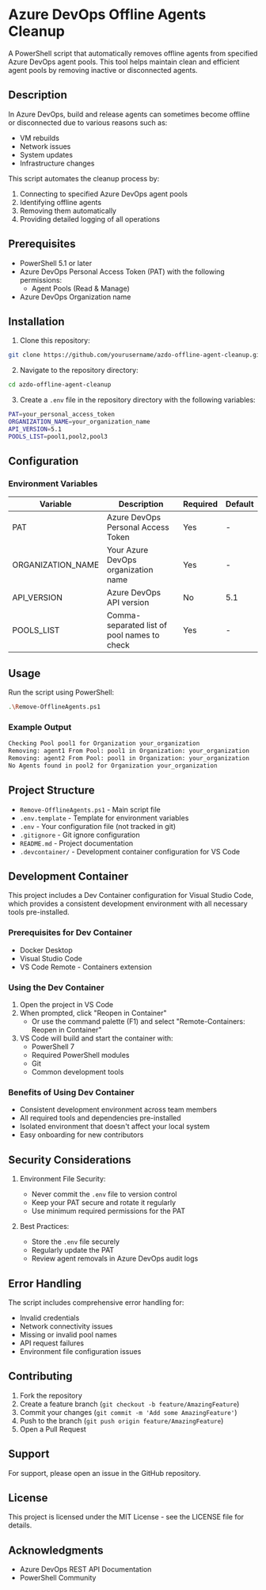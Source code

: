 # Azure DevOps Offline Agents Cleanup

A PowerShell script that automatically removes offline agents from specified Azure DevOps agent pools. This tool helps maintain clean and efficient agent pools by removing inactive or disconnected agents.

## Description

In Azure DevOps, build and release agents can sometimes become offline or disconnected due to various reasons such as:
- VM rebuilds
- Network issues
- System updates
- Infrastructure changes

This script automates the cleanup process by:
1. Connecting to specified Azure DevOps agent pools
2. Identifying offline agents
3. Removing them automatically
4. Providing detailed logging of all operations

## Prerequisites

- PowerShell 5.1 or later
- Azure DevOps Personal Access Token (PAT) with the following permissions:
  - Agent Pools (Read & Manage)
- Azure DevOps Organization name

## Installation

1. Clone this repository:
```bash
git clone https://github.com/yourusername/azdo-offline-agent-cleanup.git
```

2. Navigate to the repository directory:
```bash
cd azdo-offline-agent-cleanup
```

3. Create a `.env` file in the repository directory with the following variables:
```bash
PAT=your_personal_access_token
ORGANIZATION_NAME=your_organization_name
API_VERSION=5.1
POOLS_LIST=pool1,pool2,pool3
```

## Configuration

### Environment Variables

| Variable | Description | Required | Default |
|----------|-------------|----------|---------|
| PAT | Azure DevOps Personal Access Token | Yes | - |
| ORGANIZATION_NAME | Your Azure DevOps organization name | Yes | - |
| API_VERSION | Azure DevOps API version | No | 5.1 |
| POOLS_LIST | Comma-separated list of pool names to check | Yes | - |

## Usage

Run the script using PowerShell:
```bash
.\Remove-OfflineAgents.ps1
```
### Example Output
```bash
Checking Pool pool1 for Organization your_organization
Removing: agent1 From Pool: pool1 in Organization: your_organization
Removing: agent2 From Pool: pool1 in Organization: your_organization
No Agents found in pool2 for Organization your_organization
```

## Project Structure

- `Remove-OfflineAgents.ps1` - Main script file
- `.env.template` - Template for environment variables
- `.env` - Your configuration file (not tracked in git)
- `.gitignore` - Git ignore configuration
- `README.md` - Project documentation
- `.devcontainer/` - Development container configuration for VS Code

## Development Container

This project includes a Dev Container configuration for Visual Studio Code, which provides a consistent development environment with all necessary tools pre-installed.

### Prerequisites for Dev Container
- Docker Desktop
- Visual Studio Code
- VS Code Remote - Containers extension

### Using the Dev Container

1. Open the project in VS Code
2. When prompted, click "Reopen in Container"
   - Or use the command palette (F1) and select "Remote-Containers: Reopen in Container"
3. VS Code will build and start the container with:
   - PowerShell 7
   - Required PowerShell modules
   - Git
   - Common development tools

### Benefits of Using Dev Container
- Consistent development environment across team members
- All required tools and dependencies pre-installed
- Isolated environment that doesn't affect your local system
- Easy onboarding for new contributors

## Security Considerations

1. Environment File Security:
   - Never commit the `.env` file to version control
   - Keep your PAT secure and rotate it regularly
   - Use minimum required permissions for the PAT

2. Best Practices:
   - Store the `.env` file securely
   - Regularly update the PAT
   - Review agent removals in Azure DevOps audit logs

## Error Handling

The script includes comprehensive error handling for:
- Invalid credentials
- Network connectivity issues
- Missing or invalid pool names
- API request failures
- Environment file configuration issues

## Contributing

1. Fork the repository
2. Create a feature branch (`git checkout -b feature/AmazingFeature`)
3. Commit your changes (`git commit -m 'Add some AmazingFeature'`)
4. Push to the branch (`git push origin feature/AmazingFeature`)
5. Open a Pull Request

## Support

For support, please open an issue in the GitHub repository.

## License

This project is licensed under the MIT License - see the LICENSE file for details.

## Acknowledgments

- Azure DevOps REST API Documentation
- PowerShell Community

